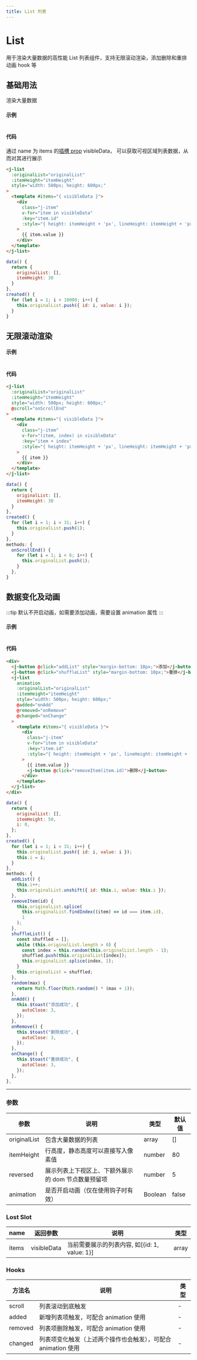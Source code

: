 ```yaml
---
title: List 列表
---
```


# List

用于渲染大量数据的高性能 List 列表组件，支持无限滚动渲染，添加删除和重排动画 hook 等

## 基础用法

渲染大量数据

#### 示例

#

<ClientOnly>
<list-demo/>
</ClientOnly>

#### 代码

通过 name 为 items 的[插槽 prop](https://cn.vuejs.org/v2/guide/components-slots.html#%E4%BD%9C%E7%94%A8%E5%9F%9F%E6%8F%92%E6%A7%BD) visibleData，
可以获取可视区域列表数据，从而对其进行展示

```html
<j-list
  :originalList="originalList"
  :itemHeight="itemHeight"
  style="width: 500px; height: 600px;"
>
  <template #items="{ visibleData }">
    <div
      class="j-item"
      v-for="item in visibleData"
      :key="item.id"
      :style="{ height: itemHeight + 'px', lineHeight: itemHeight + 'px' }"
    >
      {{ item.value }}
    </div>
  </template>
</j-list>
```

```js
data() {
  return {
    originalList: [],
    itemHeight: 30
  }
},
created() {
  for (let i = 1; i < 10000; i++) {
    this.originalList.push({ id: i, value: i });
  }
}
```

## 无限滚动渲染

#### 示例

#

<ClientOnly>
<list-infinit-demo />
</ClientOnly>

#### 代码

```html
<j-list
  :originalList="originalList"
  :itemHeight="itemHeight"
  style="width: 500px; height: 600px;"
  @scroll="onScrollEnd"
>
  <template #items="{ visibleData }">
    <div
      class="j-item"
      v-for="(item, index) in visibleData"
      :key="item + index"
      :style="{ height: itemHeight + 'px', lineHeight: itemHeight + 'px' }"
    >
      {{ item }}
    </div>
  </template>
</j-list>
```

```js
data() {
  return {
    originalList: [],
    itemHeight: 30
  }
},
created() {
  for (let i = 1; i < 31; i++) {
    this.originalList.push(1);
  }
},
methods: {
  onScrollEnd() {
    for (let i = 1; i < 6; i++) {
      this.originalList.push(1);
    }
  },
}
```

## 数据变化及动画

:::tip
默认不开启动画，如需要添加动画，需要设置 animation 属性
:::

#### 示例

#

<ClientOnly>
<list-callbackAndAnimation-demo />
</ClientOnly>

#### 代码

```html
<div>
  <j-button @click="addList" style="margin-bottom: 10px;">添加</j-button>
  <j-button @click="shuffleList" style="margin-bottom: 10px;">重排</j-button>
  <j-list
    animation
    :originalList="originalList"
    :itemHeight="itemHeight"
    style="width: 500px; height: 600px;"
    @added="onAdd"
    @removed="onRemove"
    @changed="onChange"
  >
    <template #items="{ visibleData }">
      <div
        class="j-item"
        v-for="item in visibleData"
        :key="item.id"
        :style="{ height: itemHeight + 'px', lineHeight: itemHeight + 'px' }"
      >
        {{ item.value }}
        <j-button @click="removeItem(item.id)">删除</j-button>
      </div>
    </template>
  </j-list>
</div>
```

```js
data() {
  return {
    originalList: [],
    itemHeight: 50,
    i: 0,
  };
},
created() {
  for (let i = 1; i < 31; i++) {
    this.originalList.push({ id: i, value: i });
    this.i = i;
  }
},
methods: {
  addList() {
    this.i++;
    this.originalList.unshift({ id: this.i, value: this.i });
  },
  removeItem(id) {
    this.originalList.splice(
      this.originalList.findIndex((item) => id === item.id),
      1
    );
  },
  shuffleList() {
    const shuffled = [];
    while (this.originalList.length > 0) {
      const index = this.random(this.originalList.length - 1);
      shuffled.push(this.originalList[index]);
      this.originalList.splice(index, 1);
    }
    this.originalList = shuffled;
  },
  random(max) {
    return Math.floor(Math.random() * (max + 1));
  },
  onAdd() {
    this.$toast("添加成功", {
      autoClose: 3,
    });
  },
  onRemove() {
    this.$toast("删除成功", {
      autoClose: 3,
    });
  },
  onChange() {
    this.$toast("重排成功", {
      autoClose: 3,
    });
  },
},
```

---

### 参数

| 参数                | 说明                                                 | 类型          | 默认值 |
| ------------------- | --------------------------------------------------- | ------------- | ------ |
| originalList        | 包含大量数据的列表                                     | array         | []     |
| itemHeight          | 行高度，静态高度可以直接写入像素值                        | number | 80     |
| reversed            | 展示列表上下视区上、下额外展示的 dom 节点数量预留项          | number        | 5      |
| animation           | 是否开启动画（仅在使用钩子时有效）                        | Boolean       | false  |

### Lost Slot

| name  | 返回参数    | 说明                   | 类型                        |
| ----- | ----------- | ---------------------- | --------------------------- |
| items | visibleData | 当前需要展示的列表内容, 如[{id: 1, value: 1}] | array |

### Hooks

| 方法名  | 说明                                                          | 类型 |
| ------- | ------------------------------------------------------------- | ---- |
| scroll  | 列表滚动到底触发                                              | -    |
| added   | 新增列表项触发，可配合 animation 使用                         | -    |
| removed | 列表项删除触发，可配合 animation 使用                         | -    |
| changed | 列表项变化触发（上述两个操作也会触发），可配合 animation 使用 | -    |
